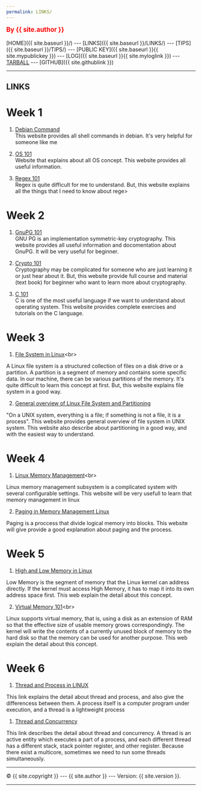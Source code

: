 ```yaml
---
permalink: LINKS/
---
```

<span style="color:red; font-weight:bold; font-size:larger;">By {{ site.author }}</span>
<br><br>
[HOME]({{ site.baseurl }}/) ---
[LINKS]({{ site.baseurl }}/LINKS/) ---
[TIPS]({{ site.baseurl }}/TIPS/) ---
[PUBLIC KEY]({{ site.baseurl }}{{ site.mypublickey }}) ---
[LOG]({{ site.baseurl }}{{ site.myloglink }}) ---
[TARBALL](SandBox/cbkadal.tar.xz) ---
[GITHUB]({{ site.githublink }})
<br>
<hr>

## LINKS

# Week 1

1. [Debian Command](https://wiki.debian.org/ShellCommands)<br>
This website provides all shell commands in debian. It's very helpful for someone like me

2. [OS 101](https://www.tutorialspoint.com/operating_system/index.htm)<br>
Website that explains about all OS concept. This website provides all useful information.

3. [Regex 101](https://regex101.com/)<br>
Regex is quite difficult for me to understand. But, this website explains all the things that I need to know about rege>

# Week 2

1. [GnuPG 101](https://www.gnupg.org/documentation/howtos.html)<br>
GNU PG is an implementation symmetric-key cryptography. This website provides all useful information and docomentation about GnuPG. It will be very useful for beginner.

2. [Crypto 101](https://www.crypto101.io/)<br>
Cryptography may be complicated for someone who are just learning it or just hear about it. But, this website provide full course and material (text book) for beginner who want to learn more about cryptography.

3. [C 101](https://www.w3schools.com/c/index.php)<br>
C is one of the most useful language if we want to understand about operating system. This website provides complete exercises and tutorials on the C language. 

# Week 3
1. [File System in Linux](https://www.javatpoint.com/linux-file-system#:~:text=What%20is%20the%20Linux%20File,more%20information%20about%20a%20file.)<br>

A Linux file system is a structured collection of files on a disk drive or a partition. A partition is a segment of memory and contains some specific data. In our machine, there can be various partitions of the memory. It's quite difficult to learn this concept at first. But, this website explains file system in a good way.

2. [General overview of Linux File System and Partitioning](https://tldp.org/LDP/intro-linux/html/sect_03_01.html)<br>

"On a UNIX system, everything is a file; if something is not a file, it is a process". This website provides general overview of file system in UNIX system. This website also describe about partitioning in a good way, and with the easiest way to understand.
# Week 4

1. [Linux Memory Management](https://www.javatpoint.com/linux-memory-management#:~:text=The%20subsystem%20of%20Linux%20memory,programs%20and%20kernel%20internal%20structures.)<br>

Linux memory management subsystem is a complicated system with several configurable settings. This website will be very usefull to learn that memory management in linux

2. [Paging in Memory Management Linux](https://0xax.gitbooks.io/linux-insides/content/Theory/linux-theory-1.html)<br>

Paging is a proccess that divide logical memory into blocks. This website will give provide a good explanation about paging and the process.

# Week 5

1. [High and Low Memory in Linux](https://unix.stackexchange.com/questions/4929/what-are-high-memory-and-low-memory-on-linux)<br>

Low Memory is the segment of memory that the Linux kernel can address directly. If the kernel must access High Memory, it has to map it into its own address space first. This web explain the detail about this concept.

2. [Virtual Memory 101](https://tldp.org/LDP/sag/html/vm-intro.html#:~:text=Linux%20supports%20virtual%20memory%2C%20that,be%20used%20for%20another%20purpose.)<br>

Linux supports virtual memory, that is, using a disk as an extension of RAM so that the effective size of usable memory grows correspondingly. The kernel will write the contents of a currently unused block of memory to the hard disk so that the memory can be used for another purpose. This web explain the detail about this concept.

# Week 6

1. [Thread and Process in LINUX](https://www.baeldung.com/linux/process-vs-thread)<br>

This link explains the detail about thread and process, and also give the differencess between them. A process itself is a computer program under execution, and a thread is a 
lightweight process

1. [Thread and Concurrency](https://medium.com/@akhandmishra/operating-system-threads-and-concurrency-aec2036b90f8)<br>

This link describes the detail about thread and concurrency. A thread is an active entity which executes a part of a process, and each different thread has a different stack, stack pointer register, and other register. Because there exist a multicore, sometimes we need to run some threads simultaneously.
<br>
<hr>
&copy; {{ site.copyright }} --- {{ site.author }} --- Version: {{ site.version }}.
<hr>
<br>
